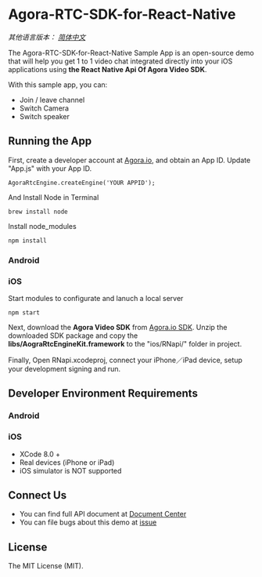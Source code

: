 # Agora-RTC-SDK-for-React-Native

*其他语言版本： [简体中文](README.cn.md)*

The Agora-RTC-SDK-for-React-Native Sample App is an open-source demo that will help you get 1 to 1 video chat integrated directly into your iOS applications using **the React Native Api Of Agora Video SDK**.

With this sample app, you can:

- Join / leave channel
- Switch Camera
- Switch speaker

## Running the App
First, create a developer account at [Agora.io](https://dashboard.agora.io/signin/), and obtain an App ID. Update "App.js" with your App ID.

```
AgoraRtcEngine.createEngine('YOUR APPID');
```

And Install Node in Terminal

```
brew install node
```

Install node_modules

```
npm install
```

### Android


### iOS

Start modules to configurate and lanuch a local server 

```
npm start
```

Next, download the **Agora Video SDK** from [Agora.io SDK](https://www.agora.io/en/blog/download/). Unzip the downloaded SDK package and copy the **libs/AograRtcEngineKit.framework** to the "ios/RNapi/" folder in project.

Finally, Open RNapi.xcodeproj, connect your iPhone／iPad device, setup your development signing and run.

## Developer Environment Requirements

### Android

### iOS
* XCode 8.0 +
* Real devices (iPhone or iPad)
* iOS simulator is NOT supported

## Connect Us

- You can find full API document at [Document Center](https://docs.agora.io/en/)
- You can file bugs about this demo at [issue](https://github.com/AgoraIO/OpenLive-Voice-Only-iOS/issues)

## License

The MIT License (MIT).
